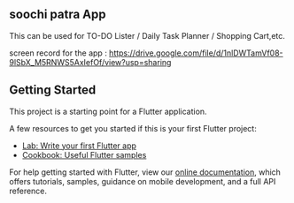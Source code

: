 ## soochi patra App

This can be used for TO-DO Lister / Daily Task Planner / Shopping Cart,etc.

screen record for the app : https://drive.google.com/file/d/1nlDWTamVf08-9lSbX_M5RNWS5AxIefOf/view?usp=sharing


## Getting Started

This project is a starting point for a Flutter application.

A few resources to get you started if this is your first Flutter project:

- [Lab: Write your first Flutter app](https://flutter.dev/docs/get-started/codelab)
- [Cookbook: Useful Flutter samples](https://flutter.dev/docs/cookbook)

For help getting started with Flutter, view our
[online documentation](https://flutter.dev/docs), which offers tutorials,
samples, guidance on mobile development, and a full API reference.
